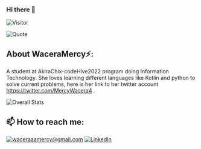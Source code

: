 ### Hi there 👋

![Visitor](https://visitor-badge.laobi.icu/badge?page_id=WaceraMercyThird.Object-Oriented-Programming )

![Quote](https://github-readme-quotes.herokuapp.com/quote?font=Redressed)

<h2> About WaceraMercy⚡:</h2>

A student at AkiraChix-codeHive2022 program doing Information Technology. She loves learning different languages like Kotlin and python to solve current problems, here is her link to her twitter account https://twitter.com/MercyWacera4 .

![Overall Stats](https://github-readme-stats.vercel.app/api?username=WaceraMercyThird&count_private=true&show_icons=true&hide=contribs)


<h2>📫 How to reach me:</h2>

<a href="mailto:waceraaamercy@gmail.com">![waceraaamercy@gmail.com](https://img.shields.io/badge/Gmail-D14836?style=for-the-badge&logo=gmail&logoColor=white)</a> <a href="https://www.linkedin.com/in/mercy-wacera-206671233/">![LinkedIn](https://img.shields.io/badge/LinkedIn-0077B5?style=for-the-badge&logo=linkedin&logoColor=white)</a>









